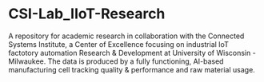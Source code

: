 # CSI-Lab_IIoT-Research
A repository for academic research in collaboration with the Connected Systems Institute, a Center of Excellence focusing on industrial IoT factotory automation Research &amp; Development at University of Wisconsin - Milwaukee. The data is produced by a fully functioning, AI-based manufacturing cell tracking quality & performance and raw material usage. 
